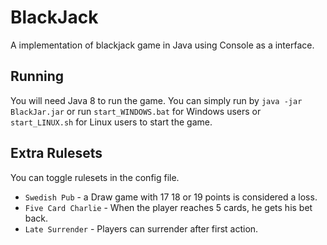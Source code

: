 BlackJack
=========

A implementation of blackjack game in Java using Console as a interface.

Running
-------
You will need Java 8 to run the game.
You can simply run by `java -jar BlackJar.jar` or
run `start_WINDOWS.bat` for Windows users or `start_LINUX.sh` for Linux users to start the game.

Extra Rulesets
--------------

You can toggle rulesets in the config file.

* `Swedish Pub` - a Draw game with 17 18 or 19 points is considered a loss.
* `Five Card Charlie` - When the player reaches 5 cards, he gets his bet back.
* `Late Surrender` - Players can surrender after first action.

